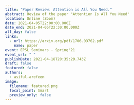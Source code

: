 ```yaml
---
title: "Paper Review: Attention is All You Need."
abstract: Review of the paper "Attention Is All You Need"
location: Online (Zoom)
date: 2021-04-05T22:00:00.000Z
date_end: 2021-04-05T22:30:00.000Z
all_day: false
links:
  - url: https://arxiv.org/pdf/1706.03762.pdf
    name: paper
event: EPSL Seminars - Spring'21
event_url: " "
publishDate: 2021-04-18T20:35:29.743Z
draft: false
featured: false
authors:
  - asiful-arefeen
image:
  filename: featured.png
  focal_point: Smart
  preview_only: false
---
```

